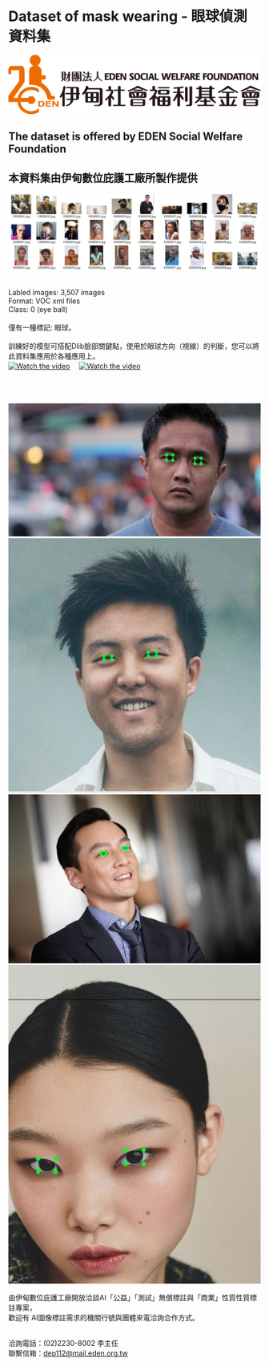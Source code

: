 # Dataset of mask wearing - 眼球偵測資料集<br/>
![image](https://github.com/ch-tseng/Dataset_for_Mask_Wearing/raw/main/eden.png)
## The dataset is offered by EDEN Social Welfare Foundation<br/>
## 本資料集由伊甸數位庇護工廠所製作提供<br/>
![image](https://github.com/ch-tseng/public_files/raw/main/list.JPG)
<br/><br/>

Labled images: 3,507 images<br/>
Format: VOC xml files<br/>
Class:  0 (eye ball)<br/><br/>
僅有一種標記: 眼球。<br/><br/>
訓練好的模型可搭配Dlib臉部關鍵點，使用於眼球方向（視線）的判斷，您可以將此資料集應用於各種應用上。<br/>
[![Watch the video](https://i9.ytimg.com/vi/dci8cVID5Co/mq1.jpg?sqp=COyD_YsG&rs=AOn4CLAyHNxTfH1htIt3FZy_33Nn6Nporw)](https://youtu.be/dci8cVID5Co)　
[![Watch the video](https://i9.ytimg.com/vi/-J1kxTgwu9E/mq1.jpg?sqp=COyD_YsG&rs=AOn4CLDHP6SkDdi98SFtCw6FmwZAohHr8A)](https://youtu.be/-J1kxTgwu9E)

<br/><br/>    
![image](https://github.com/ch-tseng/public_files/raw/main/e1.JPG)
![image](https://github.com/ch-tseng/public_files/raw/main/e2.JPG)
![image](https://github.com/ch-tseng/public_files/raw/main/e3.JPG)
![image](https://github.com/ch-tseng/public_files/raw/main/e5.JPG)

由伊甸數位庇護工廠開放洽談AI「公益」「測試」無償標註與「商業」性質性質標註專案，<br/>
歡迎有 AI圖像標註需求的機關行號與團體來電洽詢合作方式。<br/><br/>

洽詢電話：(02)2230-8002 李主任<br/>
聯繫信箱：dep112@mail.eden.org.tw

